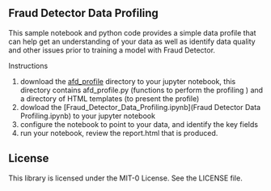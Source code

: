 
## Fraud Detector Data Profiling

This sample notebook and python code provides a simple data profile that can help get an understanding of your data as well as identify data quality and other issues prior to training a model with Fraud Detector. 

Instructions
1. download the [afd_profile](afd_profile) directory to your jupyter notebook, this directory contains afd_profile.py (functions to perform the profiling ) and a directory of HTML templates (to present the profile) 
2. dowload the [Fraud_Detector_Data_Profiling.ipynb](Fraud Detector Data Profiling.ipynb) to your jupyter notebook 
3. configure the notebook to point to your data, and identify the key fields
4. run your notebook, review the report.html that is produced. 


## License
This library is licensed under the MIT-0 License. See the LICENSE file.
